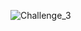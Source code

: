 ![Challenge_3](https://github.com/pablocidq/esencia_del_cliente1/assets/87450684/df345a3f-aeb7-415e-83ce-ce7b7e66c6f7)
